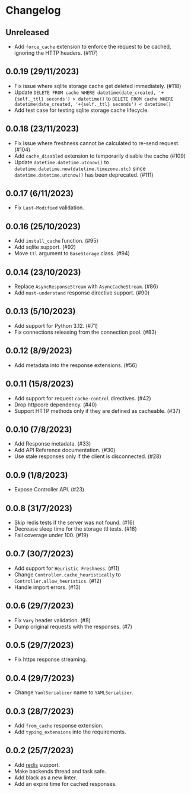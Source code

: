 # Changelog

## Unreleased

- Add `force_cache` extension to enforce the request to be cached, ignoring the HTTP headers. (#117)

## 0.0.19 (29/11/2023)
- Fix issue where sqlite storage cache get deleted immediately. (#118)
- Update `DELETE FROM cache WHERE datetime(date_created, '+{self._ttl} seconds') > datetime()` to `DELETE FROM cache WHERE datetime(date_created, '+{self._ttl} seconds') < datetime()`
- Add test case for testing sqlite storage cache lifecycle.

## 0.0.18 (23/11/2023)

- Fix issue where freshness cannot be calculated to re-send request. (#104)
- Add `cache_disabled` extension to temporarily disable the cache (#109)
- Update `datetime.datetime.utcnow()` to `datetime.datetime.now(datetime.timezone.utc)` since `datetime.datetime.utcnow()` has been deprecated. (#111)

## 0.0.17 (6/11/2023) 

- Fix `Last-Modified` validation.

## 0.0.16 (25/10/2023) 

- Add `install_cache` function. (#95)
- Add sqlite support. (#92)
- Move `ttl` argument to `BaseStorage` class. (#94)

## 0.0.14 (23/10/2023)

- Replace `AsyncResponseStream` with `AsyncCacheStream`. (#86)
- Add `must-understand` response directive support. (#90)

## 0.0.13 (5/10/2023)

- Add support for Python 3.12. (#71)
- Fix connections releasing from the connection pool. (#83)

## 0.0.12 (8/9/2023)

- Add metadata into the response extensions. (#56)

## 0.0.11 (15/8/2023) 

- Add support for request `cache-control` directives. (#42)
- Drop httpcore dependency. (#40)
- Support HTTP methods only if they are defined as cacheable. (#37)

## 0.0.10 (7/8/2023) 

- Add Response metadata. (#33)
- Add API Reference documentation. (#30)
- Use stale responses only if the client is disconnected. (#28)

## 0.0.9 (1/8/2023) 

- Expose Controller API. (#23)

## 0.0.8 (31/7/2023)

- Skip redis tests if the server was not found. (#16)
- Decrease sleep time for the storage ttl tests. (#18)
- Fail coverage under 100. (#19)

## 0.0.7 (30/7/2023)

- Add support for `Heuristic Freshness`. (#11)
- Change `Controller.cache_heuristically` to `Controller.allow_heuristics`. (#12)
- Handle import errors. (#13)

## 0.0.6 (29/7/2023)

- Fix `Vary` header validation. (#8)
- Dump original requests with the responses. (#7) 

## 0.0.5 (29/7/2023)

- Fix httpx response streaming.

## 0.0.4 (29/7/2023)

- Change `YamlSerializer` name to `YAMLSerializer`.

## 0.0.3 (28/7/2023)

- Add `from_cache` response extension.
- Add `typing_extensions` into the requirements.

## 0.0.2 (25/7/2023)

- Add [redis](https://redis.io/) support.
- Make backends thread and task safe.
- Add black as a new linter.
- Add an expire time for cached responses.

